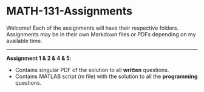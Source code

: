 # MATH-131-Assignments

Welcome! Each of the assignments will have their respective folders. Assignments may be in their own Markdown files or PDFs depending on my available time.

---

**Assignment 1 & 2 & 4 & 5**:
- Contains singular PDF of the solution to all __written__ questions.
- Contains MATLAB script (m file) with the solution to all the __programming__ questions.
